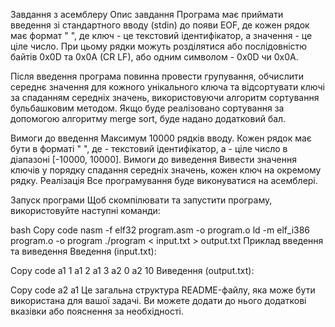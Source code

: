 Завдання з асемблеру
Опис завдання
Програма має приймати введення зі стандартного вводу (stdin) до появи EOF, де кожен рядок має формат "<key> <value>", де ключ - це текстовий ідентифікатор, а значення - це ціле число. При цьому рядки можуть розділятися або послідовністю байтів 0x0D та 0x0A (CR LF), або одним символом - 0x0D чи 0x0A.

Після введення програма повинна провести групування, обчислити середнє значення для кожного унікального ключа та відсортувати ключі за спаданням середніх значень, використовуючи алгоритм сортування бульбашковим методом. Якщо буде реалізовано сортування за допомогою алгоритму merge sort, буде надано додатковий бал.

Вимоги до введення
Максимум 10000 рядків вводу.
Кожен рядок має бути в форматі "<key> <value>", де <key> - текстовий ідентифікатор, а <value> - ціле число в діапазоні [-10000, 10000].
Вимоги до виведення
Вивести значення ключів у порядку спадання середніх значень, кожен ключ на окремому рядку.
Реалізація
Все програмування буде виконуватися на асемблері.

Запуск програми
Щоб скомпілювати та запустити програму, використовуйте наступні команди:

bash
Copy code
nasm -f elf32 program.asm -o program.o
ld -m elf_i386 program.o -o program
./program < input.txt > output.txt
Приклад введення та виведення
Введення (input.txt):

Copy code
a1 1
a1 2
a1 3
a2 0
a2 10
Виведення (output.txt):

Copy code
a2
a1
Це загальна структура README-файлу, яка може бути використана для вашої задачі. Ви можете додати до нього додаткові вказівки або пояснення за необхідності.
